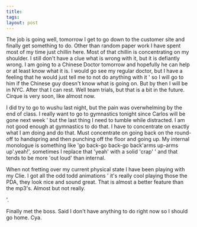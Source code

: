 ```yaml
---
title: 
tags: 
layout: post
---
```

The job is going well, tomorrow I get to go down to the customer site and finally get something to do.  Other than random paper work I have spent most of my time just chillin here.  Most of that chillin is concentrating on my shoulder.  I still don't have a clue what is wrong with it, but it is defiantly wrong.  I am going to a Chinese Doctor tomorrow and hopefully he can help or at least know what it is.  I would go see my regular doctor, but I have a feeling that he would just tell me to not do anything with it ' so I will go to him if the Chinese guy doesn't know what is going on.  But by then I will be in NYC.  After that I can rest.  Well team trials, but that is a bit in the future.  Cirque is very soon, like almost now.  



I did try to go to wushu last night, but the pain was overwhelming by the end of class.  I really want to go to gymnastics tonight since Carlos will be gone next week ' but the last thing I need to tumble while distracted.  I am not good enough at gymnastics to do that.  I have to concentrate on exactly what I am doing and do that.  Must concentrate on going back on the round-off to handspring and then punching off the floor and going up.  My internal monologue is something like 'go back-go back-go back'arms up-arms up'.yeah!', sometimes I replace that 'yeah' with a solid 'crap' ' and that tends to be more 'out loud' than internal.  



When not fretting over my current physical state I have been playing with my Clie.  I got all the odd todd animations ' it's really cool playing those the PDA, they look nice and sound great.  That is almost a better feature than the mp3's.  Almost but not really.  



'.



Finally met the boss.  Said I don't have anything to do right now so I should go home.  Cya.
